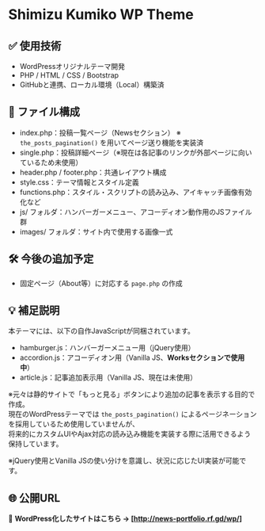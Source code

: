 # Shimizu Kumiko WP Theme

## ✅ 使用技術
- WordPressオリジナルテーマ開発
- PHP / HTML / CSS / Bootstrap
- GitHubと連携、ローカル環境（Local）構築済

## 📂 ファイル構成

- index.php：投稿一覧ページ（Newsセクション） ※ `the_posts_pagination()` を用いてページ送り機能を実装済
- single.php：投稿詳細ページ（※現在は各記事のリンクが外部ページに向いているため未使用）
- header.php / footer.php：共通レイアウト構成
- style.css：テーマ情報とスタイル定義
- functions.php：スタイル・スクリプトの読み込み、アイキャッチ画像有効化など
- js/ フォルダ：ハンバーガーメニュー、アコーディオン動作用のJSファイル群
- images/ フォルダ：サイト内で使用する画像一式

## 🛠 今後の追加予定
- 固定ページ（About等）に対応する `page.php` の作成

## 💡 補足説明
本テーマには、以下の自作JavaScriptが同梱されています。

- hamburger.js：ハンバーガーメニュー用（jQuery使用）
- accordion.js：アコーディオン用（Vanilla JS、**Worksセクションで使用中**）
- article.js：記事追加表示用（Vanilla JS、現在は未使用）

※元々は静的サイトで「もっと見る」ボタンにより追加の記事を表示する目的で作成。  
現在のWordPressテーマでは `the_posts_pagination()` によるページネーションを採用しているため使用していませんが、  
将来的にカスタムUIやAjax対応の読み込み機能を実装する際に活用できるよう保持しています。

※jQuery使用とVanilla JSの使い分けを意識し、状況に応じたUI実装が可能です。

## 🌐 公開URL

📌 **WordPress化したサイトはこちら → [http://news-portfolio.rf.gd/wp/]**
